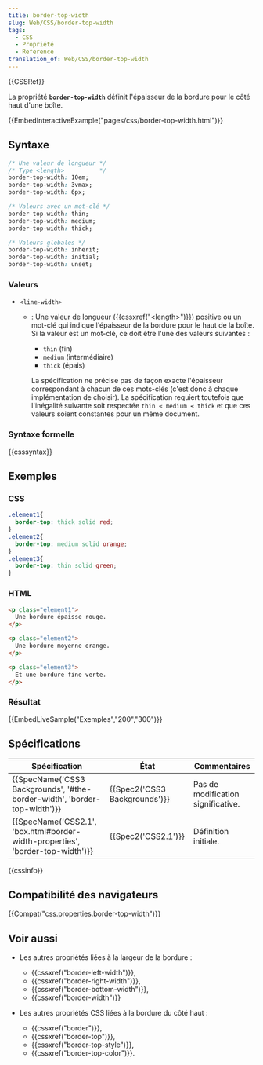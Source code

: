 ```yaml
---
title: border-top-width
slug: Web/CSS/border-top-width
tags:
  - CSS
  - Propriété
  - Reference
translation_of: Web/CSS/border-top-width
---
```


{{CSSRef}}

La propriété **`border-top-width`** définit l'épaisseur de la bordure pour le côté haut d'une boîte.

{{EmbedInteractiveExample("pages/css/border-top-width.html")}}

## Syntaxe

```css
/* Une valeur de longueur */
/* Type <length>          */
border-top-width: 10em;
border-top-width: 3vmax;
border-top-width: 6px;

/* Valeurs avec un mot-clé */
border-top-width: thin;
border-top-width: medium;
border-top-width: thick;

/* Valeurs globales */
border-top-width: inherit;
border-top-width: initial;
border-top-width: unset;
```

### Valeurs

- `<line-width>`

  - : Une valeur de longueur ({{cssxref("&lt;length&gt;")}}) positive ou un mot-clé qui indique l'épaisseur de la bordure pour le haut de la boîte. Si la valeur est un mot-clé, ce doit être l'une des valeurs suivantes :

    - `thin` (fin)
    - `medium` (intermédiaire)
    - `thick` (épais)

    La spécification ne précise pas de façon exacte l'épaisseur correspondant à chacun de ces mots-clés (c'est donc à chaque implémentation de choisir). La spécification requiert toutefois que l'inégalité suivante soit respectée `thin ≤ medium ≤ thick` et que ces valeurs soient constantes pour un même document.

### Syntaxe formelle

{{csssyntax}}

## Exemples

### CSS

```css
.element1{
  border-top: thick solid red;
}
.element2{
  border-top: medium solid orange;
}
.element3{
  border-top: thin solid green;
}
```

### HTML

```html
<p class="element1">
  Une bordure épaisse rouge.
</p>

<p class="element2">
  Une bordure moyenne orange.
</p>

<p class="element3">
  Et une bordure fine verte.
</p>
```

### Résultat

{{EmbedLiveSample("Exemples","200","300")}}

## Spécifications

| Spécification                                                                                            | État                                     | Commentaires                       |
| -------------------------------------------------------------------------------------------------------- | ---------------------------------------- | ---------------------------------- |
| {{SpecName('CSS3 Backgrounds', '#the-border-width', 'border-top-width')}}         | {{Spec2('CSS3 Backgrounds')}} | Pas de modification significative. |
| {{SpecName('CSS2.1', 'box.html#border-width-properties', 'border-top-width')}} | {{Spec2('CSS2.1')}}                 | Définition initiale.               |

{{cssinfo}}

## Compatibilité des navigateurs

{{Compat("css.properties.border-top-width")}}

## Voir aussi

- Les autres propriétés liées à la largeur de la bordure :

  - {{cssxref("border-left-width")}},
  - {{cssxref("border-right-width")}},
  - {{cssxref("border-bottom-width")}},
  - {{cssxref("border-width")}}

- Les autres propriétés CSS liées à la bordure du côté haut :

  - {{cssxref("border")}},
  - {{cssxref("border-top")}},
  - {{cssxref("border-top-style")}},
  - {{cssxref("border-top-color")}}.
